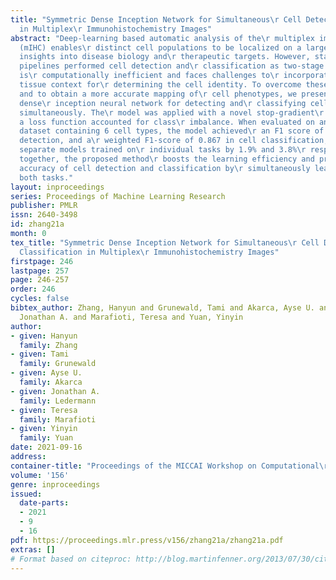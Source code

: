 ```yaml
---
title: "Symmetric Dense Inception Network for Simultaneous\r Cell Detection and Classification
  in Multiplex\r Immunohistochemistry Images"
abstract: "Deep-learning based automatic analysis of the\r multiplex immunohistochemistry
  (mIHC) enables\r distinct cell populations to be localized on a large\r scale, providing
  insights into disease biology and\r therapeutic targets. However, standard deep-learning\r
  pipelines performed cell detection and\r classification as two-stage tasks, which
  is\r computationally inefficient and faces challenges to\r incorporate neighbouring
  tissue context for\r determining the cell identity. To overcome these\r limitations
  and to obtain a more accurate mapping of\r cell phenotypes, we presented a symmetric
  dense\r inception neural network for detecting and\r classifying cells in mIHC slides
  simultaneously. The\r model was applied with a novel stop-gradient\r strategy and
  a loss function accounted for class\r imbalance. When evaluated on an ovarian cancer\r
  dataset containing 6 cell types, the model achieved\r an F1 score of 0.835 in cell
  detection, and a\r weighted F1-score of 0.867 in cell classification,\r which outperformed
  separate models trained on\r individual tasks by 1.9% and 3.8%\r respectively. Taken
  together, the proposed method\r boosts the learning efficiency and prediction\r
  accuracy of cell detection and classification by\r simultaneously learning from
  both tasks."
layout: inproceedings
series: Proceedings of Machine Learning Research
publisher: PMLR
issn: 2640-3498
id: zhang21a
month: 0
tex_title: "Symmetric Dense Inception Network for Simultaneous\r Cell Detection and
  Classification in Multiplex\r Immunohistochemistry Images"
firstpage: 246
lastpage: 257
page: 246-257
order: 246
cycles: false
bibtex_author: Zhang, Hanyun and Grunewald, Tami and Akarca, Ayse U. and Ledermann,
  Jonathan A. and Marafioti, Teresa and Yuan, Yinyin
author:
- given: Hanyun
  family: Zhang
- given: Tami
  family: Grunewald
- given: Ayse U.
  family: Akarca
- given: Jonathan A.
  family: Ledermann
- given: Teresa
  family: Marafioti
- given: Yinyin
  family: Yuan
date: 2021-09-16
address:
container-title: "Proceedings of the MICCAI Workshop on Computational\r Pathology"
volume: '156'
genre: inproceedings
issued:
  date-parts:
  - 2021
  - 9
  - 16
pdf: https://proceedings.mlr.press/v156/zhang21a/zhang21a.pdf
extras: []
# Format based on citeproc: http://blog.martinfenner.org/2013/07/30/citeproc-yaml-for-bibliographies/
---
```

